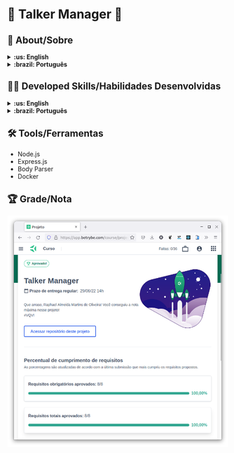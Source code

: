 # :microphone: Talker Manager :microphone:

## :page_with_curl: About/Sobre

<details>
  <summary markdown="span"><strong>:us: English</strong></summary><br />

Node.js and Express.js project developed by [Raphael Martins](https://www.linkedin.com/in/raphaelameidamartins/) at the end of Unit 22 ([Back-end Development Module](https://github.com/raphaelalmeidamartins/trybe_exercicios/tree/main/3_Desenvolvimento-Back-end)) of Trybe's Web Development course. I was approved with 100% of the mandatory and optional requirements met.

We had to develop an Express aplication using middlewares.
<br />
</details>

<details>
  <summary markdown="span"><strong>:brazil: Português</strong></summary><br />

Projeto Node.js e Express.js desenvolvido por [Raphael Martins](https://www.linkedin.com/in/raphaelameidamartins/) ao final do Bloco 22 ([Módulo Desenvolvimento Back-end](https://github.com/raphaelalmeidamartins/trybe_exercicios/tree/main/3_Desenvolvimento-Back-end)) do curso de Desenvolvimento Web da Trybe. Fui aprovado com 100% dos requisitos obrigatórios e opcionais atingidos.

Tivemos que desenvolver uma aplicação Express usando middlewares.
<br />
</details>

## :man_technologist: Developed Skills/Habilidades Desenvolvidas

<details>
  <summary markdown="span"><strong>:us: English</strong></summary><br />

* Create a Express.js application
* Create routes
* Apply middlewares
* Use Node.js native modules
<br />
</details>

<details>
  <summary markdown="span"><strong>:brazil: Português</strong></summary><br />

* Criar uma aplicação Express.js
* Criar Rotas
* Aplicar middlewares
* Usar módulos nativos do Node.js
<br />
</details>

## :hammer_and_wrench: Tools/Ferramentas

* Node.js
* Express.js
* Body Parser
* Docker

## :trophy: Grade/Nota

![My grade of the project - Minha nota no projeto](./nota.png)
